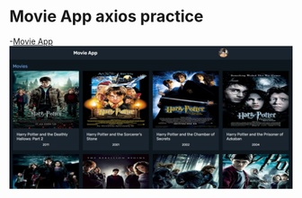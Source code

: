 # Movie App axios practice

-[Movie App](https://movieapp-tau.vercel.app/)
![Movie axios](./public/project.jpg)

